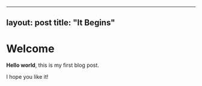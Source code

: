 
---
layout: post
title:  "It Begins"
---

# Welcome

**Hello world**, this is my first blog post.

I hope you like it!

